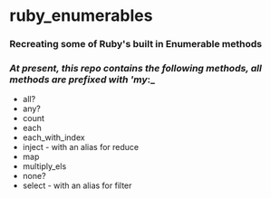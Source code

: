 # ruby_enumerables
### Recreating some of Ruby's built in Enumerable methods
### _At present, this repo contains the following methods, all methods are prefixed with 'my_:_

* all?
* any?
* count
* each
* each_with_index
* inject - with an alias for reduce
* map
* multiply_els
* none?
* select - with an alias for filter